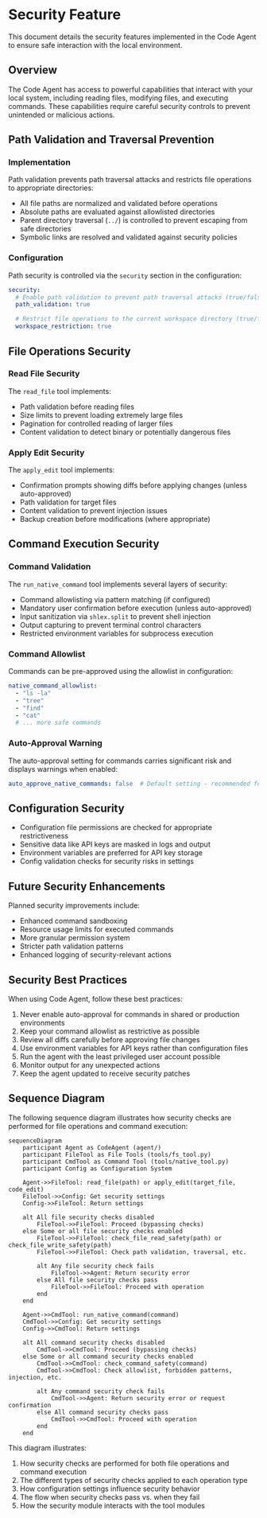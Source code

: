 # Security Feature

This document details the security features implemented in the Code Agent to ensure safe interaction with the local environment.

## Overview

The Code Agent has access to powerful capabilities that interact with your local system, including reading files, modifying files, and executing commands. These capabilities require careful security controls to prevent unintended or malicious actions.

## Path Validation and Traversal Prevention

### Implementation

Path validation prevents path traversal attacks and restricts file operations to appropriate directories:

- All file paths are normalized and validated before operations
- Absolute paths are evaluated against allowlisted directories
- Parent directory traversal (`../`) is controlled to prevent escaping from safe directories
- Symbolic links are resolved and validated against security policies

### Configuration

Path security is controlled via the `security` section in the configuration:

```yaml
security:
  # Enable path validation to prevent path traversal attacks (true/false)
  path_validation: true

  # Restrict file operations to the current workspace directory (true/false)
  workspace_restriction: true
```

## File Operations Security

### Read File Security

The `read_file` tool implements:

- Path validation before reading files
- Size limits to prevent loading extremely large files
- Pagination for controlled reading of larger files
- Content validation to detect binary or potentially dangerous files

### Apply Edit Security

The `apply_edit` tool implements:

- Confirmation prompts showing diffs before applying changes (unless auto-approved)
- Path validation for target files
- Content validation to prevent injection issues
- Backup creation before modifications (where appropriate)

## Command Execution Security

### Command Validation

The `run_native_command` tool implements several layers of security:

- Command allowlisting via pattern matching (if configured)
- Mandatory user confirmation before execution (unless auto-approved)
- Input sanitization via `shlex.split` to prevent shell injection
- Output capturing to prevent terminal control characters
- Restricted environment variables for subprocess execution

### Command Allowlist

Commands can be pre-approved using the allowlist in configuration:

```yaml
native_command_allowlist:
  - "ls -la"
  - "tree"
  - "find"
  - "cat"
  # ... more safe commands
```

### Auto-Approval Warning

The auto-approval setting for commands carries significant risk and displays warnings when enabled:

```yaml
auto_approve_native_commands: false  # Default setting - recommended for safety
```

## Configuration Security

- Configuration file permissions are checked for appropriate restrictiveness
- Sensitive data like API keys are masked in logs and output
- Environment variables are preferred for API key storage
- Config validation checks for security risks in settings

## Future Security Enhancements

Planned security improvements include:

- Enhanced command sandboxing
- Resource usage limits for executed commands
- More granular permission system
- Stricter path validation patterns
- Enhanced logging of security-relevant actions

## Security Best Practices

When using Code Agent, follow these best practices:

1. Never enable auto-approval for commands in shared or production environments
2. Keep your command allowlist as restrictive as possible
3. Review all diffs carefully before approving file changes
4. Use environment variables for API keys rather than configuration files
5. Run the agent with the least privileged user account possible
6. Monitor output for any unexpected actions
7. Keep the agent updated to receive security patches

## Sequence Diagram

The following sequence diagram illustrates how security checks are performed for file operations and command execution:

```mermaid
sequenceDiagram
    participant Agent as CodeAgent (agent/)
    participant FileTool as File Tools (tools/fs_tool.py)
    participant CmdTool as Command Tool (tools/native_tool.py)
    participant Config as Configuration System

    Agent->>FileTool: read_file(path) or apply_edit(target_file, code_edit)
    FileTool->>Config: Get security settings
    Config->>FileTool: Return settings

    alt All file security checks disabled
        FileTool->>FileTool: Proceed (bypassing checks)
    else Some or all file security checks enabled
        FileTool->>FileTool: check_file_read_safety(path) or check_file_write_safety(path)
        FileTool->>FileTool: Check path validation, traversal, etc.

        alt Any file security check fails
            FileTool->>Agent: Return security error
        else All file security checks pass
            FileTool->>FileTool: Proceed with operation
        end
    end

    Agent->>CmdTool: run_native_command(command)
    CmdTool->>Config: Get security settings
    Config->>CmdTool: Return settings

    alt All command security checks disabled
        CmdTool->>CmdTool: Proceed (bypassing checks)
    else Some or all command security checks enabled
        CmdTool->>CmdTool: check_command_safety(command)
        CmdTool->>CmdTool: Check allowlist, forbidden patterns, injection, etc.

        alt Any command security check fails
            CmdTool->>Agent: Return security error or request confirmation
        else All command security checks pass
            CmdTool->>CmdTool: Proceed with operation
        end
    end
```

This diagram illustrates:
1. How security checks are performed for both file operations and command execution
2. The different types of security checks applied to each operation type
3. How configuration settings influence security behavior
4. The flow when security checks pass vs. when they fail
5. How the security module interacts with the tool modules
